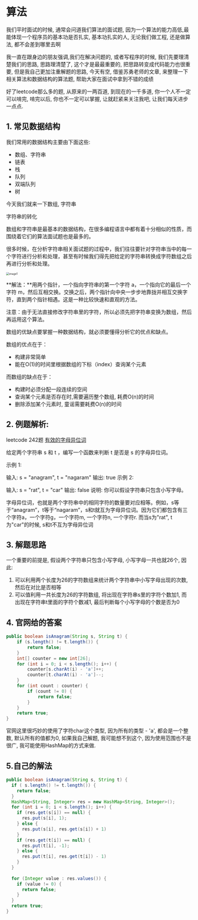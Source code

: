 # 算法

我们平时面试的时候, 通常会问道我们算法的面试题, 因为一个算法的能力高低,最能体现一个程序员的基本功是否扎实, 基本功扎实的人, 无论我们做工程, 还是做算法, 都不会差到哪里去啊



我一直在跟身边的朋友强调,我们在解决问题的, 或者写程序的时候, 我们先要理清楚我们的思路, 思路理清楚了, 这个才是最最重要的, 把思路转变成代码能力也很重要, 但是我自己更加注重解题的思路, 今天有空, 借鉴苏勇老师的文章, 来整理一下相关算法和数据结构的算法题, 帮助大家在面试中拿到不错的成绩



好了leetcode那么多的题, 从原来的一两百道, 到现在的一千多道, 你一个人不一定可以啃完, 啃完以后, 你也不一定可以掌握, 让就赶紧来关注我吧, 让我们每天进步一点点.

## 1. 常见数据结构

我们常用的数据结构主要由下面这些:

- 数组、字符串
- 链表
- 栈
- 队列
- 双端队列
- 树



今天我们就来一下数组, 字符串



字符串的转化

数组和字符串是最基本的数据结构，在很多编程语言中都有着十分相似的性质，而围绕着它们的算法面试题也是最多的。

很多时候，在分析字符串相关面试题的过程中，我们往往要针对字符串当中的每一个字符进行分析和处理，甚至有时候我们得先把给定的字符串转换成字符数组之后再进行分析和处理。

<img src="/Users/lingjing/公众号/算法/image1.gif" alt="image1" style="zoom:50%;" />

**解法：**用两个指针，一个指向字符串的第一个字符 a，一个指向它的最后一个字符 m，然后互相交换。交换之后，两个指针向中央一步步地靠拢并相互交换字符，直到两个指针相遇。这是一种比较快速和直观的方法。

注意：由于无法直接修改字符串里的字符，所以必须先把字符串变换为数组，然后再运用这个算法。



数组的优缺点要掌握一种数据结构，就必须要懂得分析它的优点和缺点。

数组的优点在于：

- 构建非常简单
- 能在O(1)的时间里根据数组的下标（index）查询某个元素

而数组的缺点在于：

- 构建时必须分配一段连续的空间
- 查询某个元素是否存在时,需要遍历整个数组, 耗费O(n)的时间
- 删除添加某个元素时, 童谣需要耗费O(n)的时间

## 2. 例题解析:

leetcode 242题 [有效的字母异位词](https://leetcode-cn.com/problems/valid-anagram/)

给定两个字符串 s 和 t ，编写一个函数来判断 t 是否是 s 的字母异位词。

示例 1:

输入: s = "anagram", t = "nagaram"
输出: true
示例 2:

输入: s = "rat", t = "car"
输出: false
说明:
你可以假设字符串只包含小写字母。

字母异位词，也就是两个字符串中的相同字符的数量要对应相等。例如，s等于“anagram”，t等于“nagaram”，s和t就互为字母异位词。因为它们都包含有三个字符a，一个字符g，一个字符m, 一个字符n, 一个字符r. 而当s为"rat", t为"car"的时候, s和t不互为字母异位词

## 3. 解题思路

一个重要的前提是, 假设两个字符串只包含小写字母, 小写字母一共也就26个, 因此:

1. 可以利用两个长度为26的字符数组来统计两个字符串中小写字母出现的次数, 然后在对比是否相等
2. 可以值利用一共长度为26的字符数组, 将出现在字符串s里的字符个数加1, 而出现在字符串t里面的字符个数减1, 最后判断每个小写字母的个数是否为0

## 4. 官网给的答案

```java
public boolean isAnagram(String s, String t) {
    if (s.length() != t.length()) {
        return false;
    }
    int[] counter = new int[26];
    for (int i = 0; i < s.length(); i++) {
        counter[s.charAt(i) - 'a']++;
        counter[t.charAt(i) - 'a']--;
    }
    for (int count : counter) {
        if (count != 0) {
            return false;
        }
    }
    return true;
}
```

官网这里很巧妙的使用了字符char这个类型, 因为所有的类型 - 'a', 都会是一个整数, 默认所有的值都为0, 如果我自己解题, 我可能想不到这个, 因为使用范围也不是很广, 我可能使用HashMap的方式来做.



## 5.自己的解法

```java
public boolean isAnagram(String s, String t) {
  if ( s.length() != t.length()) {
    return false;
  }
  HashMap<String, Integer> res = new HashMap<String, Integer>();
  for (int i = 0; i < s.length(); i++) {
    if (res.get(s[i]) == null) {
      res.put(s[i], 1);
    } else {
      res.put(s[i], res.get(s[i]) + 1)
    }
    if (res.get(t[i]) == null) {
      res.put(t[i], -1);
    } else {
      res.put(t[i], res.get(t[i]) - 1)
    }
  }
  
  for (Integer value : res.values()) {
    if (value != 0) {
      return false;
    }
  }
  return true;
}
```

